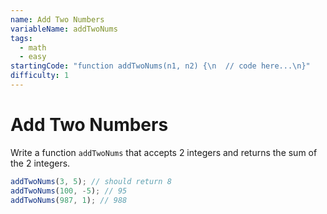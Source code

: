 ```yaml
---
name: Add Two Numbers
variableName: addTwoNums
tags:
  - math
  - easy
startingCode: "function addTwoNums(n1, n2) {\n  // code here...\n}"
difficulty: 1
---
```


# Add Two Numbers

Write a function `addTwoNums` that accepts 2 integers and returns the sum of the 2 integers.

```javascript
addTwoNums(3, 5); // should return 8
addTwoNums(100, -5); // 95
addTwoNums(987, 1); // 988
```

